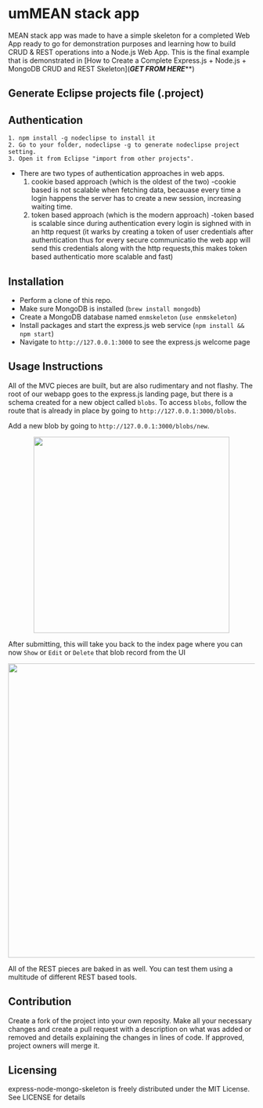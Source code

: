 umMEAN stack app
======================
MEAN stack app  was made to have a simple skeleton for a completed Web App ready to go for demonstration purposes and learning how to build CRUD & REST operations into a Node.js Web App. This is the final example that is demonstrated in [How to Create a Complete Express.js + Node.js + MongoDB CRUD and REST Skeleton](***GET FROM HERE*****)
## Generate Eclipse projects file (.project)
## Authentication
    1. npm install -g nodeclipse to install it
    2. Go to your folder, nodeclipse -g to generate nodeclipse project setting.
    3. Open it from Eclipse "import from other projects".
- There are two types of authentication approaches in web apps.
    1. cookie based approach (which is the oldest of the two)
      -cookie based  is not scalable when fetching data, becauase every time a login happens 
       the server has to create a new session, increasing waiting time.
    2. token based approach (which is the modern approach)
       -token based is scalable since during authentication every login is sighned with in an http request
        (it warks by creating a token of user credentials after authentication thus for every secure communicatio the web app
          will send this credentials along with the http requests,this makes token based authenticatio more scalable and fast)
## Installation
- Perform a clone of this repo. 
- Make sure MongoDB is installed (`brew install mongodb`)
- Create a MongoDB database named `enmskeleton` (`use enmskeleton`)
- Install packages and start the express.js web service (`npm install && npm start`)
- Navigate to `http://127.0.0.1:3000` to see the express.js welcome page

## Usage Instructions
All of the MVC pieces are built, but are also rudimentary and not flashy. The root of our webapp goes to the express.js landing page, but there is a schema created for a new object called `blobs`. To access `blobs`, follow the route that is already in place by going to `http://127.0.0.1:3000/blobs`.

Add a new blob by going to `http://127.0.0.1:3000/blobs/new`. 
<center><img src="https://lh3.googleusercontent.com/OeLGdiEdE4StkugUB7XnaBKcnVD0tx5lOs1v8cpHU0JjPTYTROBvwZcXW_I7FVkmCFEC8MNPsC7RkJynZoAthQ5Q2zJppVUCyX0a2sk9_hURMVrqGDrltZq6QybfUKwo4Qz8FmDLAi7MFN30QWE4NF3AEwBN3-YaNaEVwJbj_zv9qzPFduV9Uzwq614WWqxszbb3kqLx_RWViIOcDpg8CSLPp_ItZmibYMUKM6YWCjnrzWJI3yWK12A8THiO7yt5enV2KyQ1tZ-AFXASG-AwETZ_hXOmn3iwHLHITUAQfSAsh7kPe1QZ2b-95DbP-tIak1WB2g5EUWMTkr4QXs4EUEXnw3ZHGYhIsZ4hl3NZW7FiaVugkwo0JVnMDAOdV1RYA6KDOX0zVK3Hhvq7sX3NEhDvwS0aIdEXcAWB7tL9WkkoqwYFlznXPm1WlaGnLF9kOlVJc-i2RmAvToKUPOd2weo1QlE4HUW-2R9E0LAzSMlJyY1Xqu1a6eIe7u5O8dM1e8O6TTdsK4UGjE-cMtzC1TeZiep1yd2RgXeFZ_QtareA7RJeZTiP-nOyUJGGcIG0qUDhFN6IZ9iIq2h8IBrDDx3VuK5YLiw=s600-no" width="400"></center>

After submitting, this will take you back to the index page where you can now `Show` or `Edit` or `Delete` that blob record from the UI
<center><img src="https://s3.amazonaws.com/kennyonetime/blob_all.png" width="600"></center>

All of the REST pieces are baked in as well. You can test them using a multitude of different REST based tools.

## Contribution
Create a fork of the project into your own reposity. Make all your necessary changes and create a pull request with a description on what was added or removed and details explaining the changes in lines of code. If approved, project owners will merge it.

Licensing
---------
express-node-mongo-skeleton is freely distributed under the MIT License. See LICENSE for details